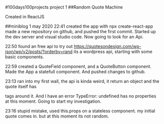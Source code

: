 #100days100projects project 1
##Random Quote Machine

Created in ReactJS

##miniblog
1 may 2020
22:41 created the app with npx create-react-app
made a new repository on github, and pushed the first commit. Started up the dev server and visual studio code. Now going to look for an Api.

22:50 found an free api to try out
https://quotesondesign.com/wp-json/wp/v2/posts/?orderby=rand
its a wordpress api, starting with some basic components.

22:59 created a QuoteField component, and a QuoteButton component. Made the App a statefull component. And pushed changes to github.

23:13 ran into my first wall, the api is kinda weird, it return an object and the quote itself has <p></p> tags around it.
And I have an error TypeError: undefined has no properties at this moment. Going to start my investigation.

23:16 stupid mistake, used this.props on a stateless component. my initial quote comes in. but at this moment its not random.

